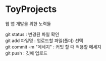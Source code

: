 # ToyProjects
웹 앱 개발을 위한 노력들

git status : 변경된 파일 확인<br>
git add 파일명 : 업로드할 파일(폴더) 선택<br>
git commit -m "메세지" : 커밋 할 때 적용할 메세지<br>
git push : 깃에 업로드
